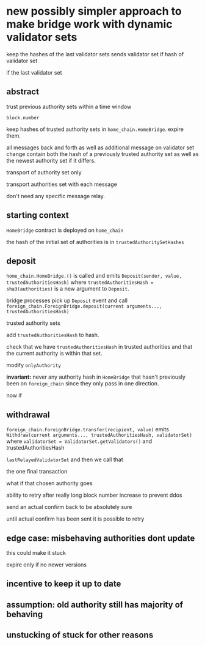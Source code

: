 # new possibly simpler approach to make bridge work with dynamic validator sets

keep the hashes of the last validator sets
sends validator set if hash of validator set

if the last validator set 



## abstract

trust previous authority sets within a time window

`block.number`

keep hashes of trusted authority sets in `home_chain.HomeBridge`.
expire them.

all messages back and forth as well as additional message on
validator set change contain both the hash of a previously trusted
authority set as well as the newest authority set if it differs.

transport of authority set only 

transport authorities set with each message

don't need any specific message relay.

## starting context

`HomeBridge` contract is deployed on `home_chain`

the hash of the initial set of authorities is in `trustedAuthoritySetHashes`

## deposit

`home_chain.HomeBridge.()` is called and emits
`Deposit(sender, value, trustedAuthoritiesHash)` where
`trustedAuthoritiesHash = sha3(authorities)` is a new argument to `Deposit`.

bridge processes pick up `Deposit` event and call
`foreign_chain.ForeignBridge.deposit(current arguments..., trustedAuthoritiesHash)`

trusted authority sets

add `trustedAuthoritiesHash` to hash.

check that we have `trustedAuthoritiesHash` in trusted authorities
and that the current authority is within that set.

modify `onlyAuthority`

**invariant:** never any authority hash in `HomeBridge` that
hasn't previously been on `foreign_chain` since they only pass in one direction.

now if 

## withdrawal

`foreign_chain.ForeignBridge.transfer(recipient, value)`
emits `Withdraw(current arguments..., trustedAuthoritiesHash, validatorSet)` where
`validatorSet = ValidatorSet.getValidators()`
and trustedAuthoritiesHash

`lastRelayedValidatorSet` and then we call that

the one final transaction

what if that chosen authority goes

ability to retry after really long block number increase to prevent ddos

send an actual confirm back to be absolutely sure

until actual confirm has been sent it is possible to retry

## edge case: misbehaving authorities dont update

this could make it stuck

expire only if no newer versions

## incentive to keep it up to date

## assumption: old authority still has majority of behaving

## unstucking of stuck for other reasons
